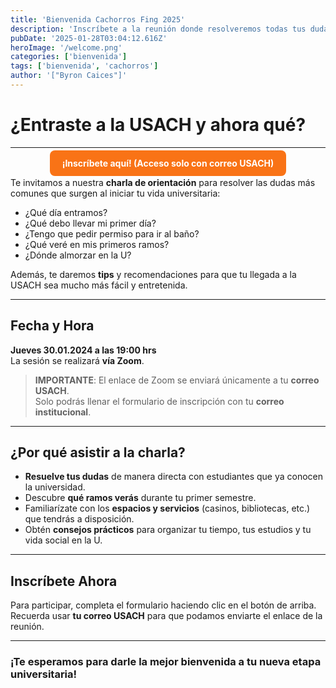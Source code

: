 ```yaml
---
title: 'Bienvenida Cachorros Fing 2025'
description: 'Inscríbete a la reunión donde resolveremos todas tus dudas. Este Jueves 30/01 a las 19:00 hrs'
pubDate: '2025-01-28T03:04:12.616Z'
heroImage: '/welcome.png'
categories: ['bienvenida']
tags: ['bienvenida', 'cachorros']
author: '["Byron Caices"]'
---
```



<!-- 
  Vista en formato Markdown con HTML y CSS embebido 
  Basado en la información previa para la charla de bienvenida USACH
-->




# ¿Entraste a la USACH y ahora qué? 

---

<!-- Botón de inscripción (color #f97316) -->
<p style="text-align: center; margin-top: 1rem;">
  <a 
    href="https://forms.gle/Ro2T7C8KwsA7movLA" 
    style="
      background-color: #f97316; 
      color: #fff; 
      padding: 0.75rem 1.25rem; 
      text-decoration: none; 
      border-radius: 0.5rem; 
      font-weight: bold;
    "
  >
    ¡Inscríbete aquí! (Acceso solo con correo USACH)
  </a>
</p>

Te invitamos a nuestra **charla de orientación** para resolver las dudas más comunes que surgen al iniciar tu vida universitaria:

- ¿Qué día entramos?  
- ¿Qué debo llevar mi primer día?  
- ¿Tengo que pedir permiso para ir al baño?  
- ¿Qué veré en mis primeros ramos?  
- ¿Dónde almorzar en la U?

Además, te daremos **tips** y recomendaciones para que tu llegada a la USACH sea mucho más fácil y entretenida.

---

## Fecha y Hora

**Jueves 30.01.2024 a las 19:00 hrs**  
La sesión se realizará **vía Zoom**.

> **IMPORTANTE**: El enlace de Zoom se enviará únicamente a tu **correo USACH**.  
> Solo podrás llenar el formulario de inscripción con tu **correo institucional**.

---

## ¿Por qué asistir a la charla?

- **Resuelve tus dudas** de manera directa con estudiantes que ya conocen la universidad.  
- Descubre **qué ramos verás** durante tu primer semestre.  
- Familiarízate con los **espacios y servicios** (casinos, bibliotecas, etc.) que tendrás a disposición.  
- Obtén **consejos prácticos** para organizar tu tiempo, tus estudios y tu vida social en la U.

---

## Inscríbete Ahora

Para participar, completa el formulario haciendo clic en el botón de arriba.  
Recuerda usar **tu correo USACH** para que podamos enviarte el enlace de la reunión.

---

### ¡Te esperamos para darle la mejor bienvenida a tu nueva etapa universitaria!
